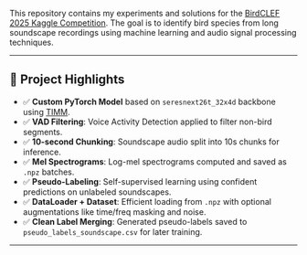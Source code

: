 This repository contains my experiments and solutions for the [BirdCLEF 2025 Kaggle Competition](https://www.kaggle.com/competitions/birdclef-2025). The goal is to identify bird species from long soundscape recordings using machine learning and audio signal processing techniques.

---

## 🧠 Project Highlights

- ✅ **Custom PyTorch Model** based on `seresnext26t_32x4d` backbone using [TIMM](https://huggingface.co/timm).
- ✅ **VAD Filtering**: Voice Activity Detection applied to filter non-bird segments.
- ✅ **10-second Chunking**: Soundscape audio split into 10s chunks for inference.
- ✅ **Mel Spectrograms**: Log-mel spectrograms computed and saved as `.npz` batches.
- ✅ **Pseudo-Labeling**: Self-supervised learning using confident predictions on unlabeled soundscapes.
- ✅ **DataLoader + Dataset**: Efficient loading from `.npz` with optional augmentations like time/freq masking and noise.
- ✅ **Clean Label Merging**: Generated pseudo-labels saved to `pseudo_labels_soundscape.csv` for later training.

---
